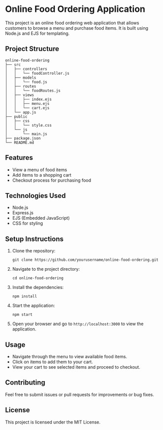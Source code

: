 # Online Food Ordering Application

This project is an online food ordering web application that allows customers to browse a menu and purchase food items. It is built using Node.js and EJS for templating.

## Project Structure

```
online-food-ordering
├── src
│   ├── controllers
│   │   └── foodController.js
│   ├── models
│   │   └── food.js
│   ├── routes
│   │   └── foodRoutes.js
│   ├── views
│   │   ├── index.ejs
│   │   ├── menu.ejs
│   │   └── cart.ejs
│   └── app.js
├── public
│   ├── css
│   │   └── style.css
│   └── js
│       └── main.js
├── package.json
└── README.md
```

## Features

- View a menu of food items
- Add items to a shopping cart
- Checkout process for purchasing food

## Technologies Used

- Node.js
- Express.js
- EJS (Embedded JavaScript)
- CSS for styling

## Setup Instructions

1. Clone the repository:
   ```
   git clone https://github.com/yourusername/online-food-ordering.git
   ```

2. Navigate to the project directory:
   ```
   cd online-food-ordering
   ```

3. Install the dependencies:
   ```
   npm install
   ```

4. Start the application:
   ```
   npm start
   ```

5. Open your browser and go to `http://localhost:3000` to view the application.

## Usage

- Navigate through the menu to view available food items.
- Click on items to add them to your cart.
- View your cart to see selected items and proceed to checkout.

## Contributing

Feel free to submit issues or pull requests for improvements or bug fixes. 

## License

This project is licensed under the MIT License.